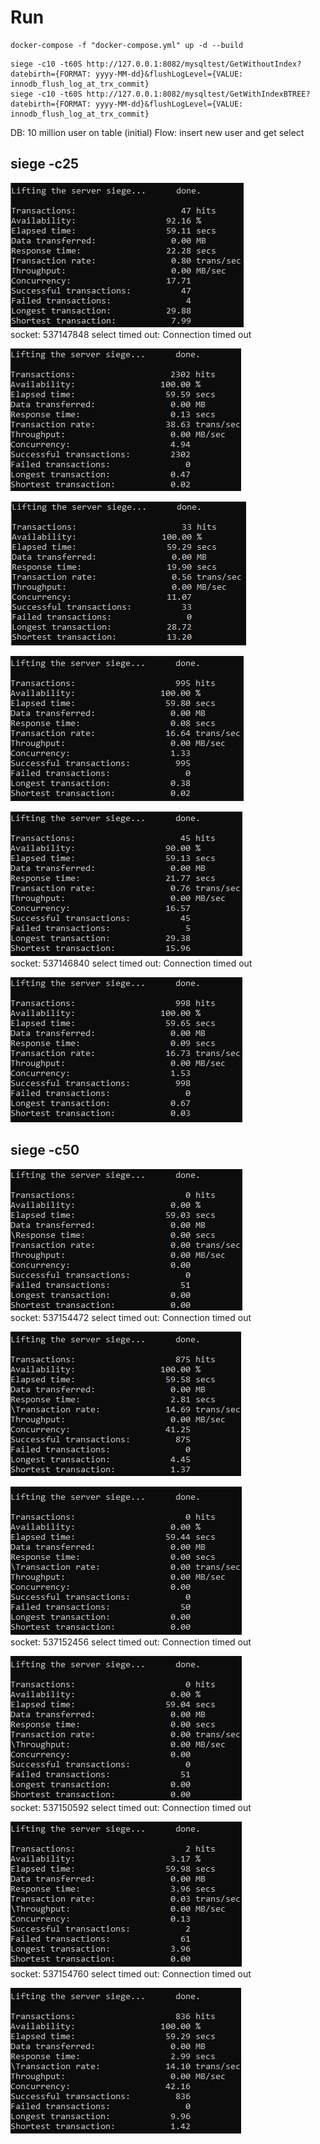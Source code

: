 # Run #  
```
docker-compose -f "docker-compose.yml" up -d --build  
```

```
siege -c10 -t60S http://127.0.0.1:8082/mysqltest/GetWithoutIndex?datebirth={FORMAT: yyyy-MM-dd}&flushLogLevel={VALUE: innodb_flush_log_at_trx_commit}  
siege -c10 -t60S http://127.0.0.1:8082/mysqltest/GetWithIndexBTREE?datebirth={FORMAT: yyyy-MM-dd}&flushLogLevel={VALUE: innodb_flush_log_at_trx_commit}  
```
DB: 10 million user on table (initial)
Flow: insert new user and get select

## siege -c25 ##
![C10](screens/c25_flushLogLevel0.jpg "without index and with innodb_flush_log_at_trx_commit = 0")  
socket: 537147848 select timed out: Connection timed out  

![C10](screens/c25_flushLogLevel0_BTREE.jpg "without index BTREE and with innodb_flush_log_at_trx_commit = 0")  

![C10](screens/c25_flushLogLevel1.jpg "without index and with innodb_flush_log_at_trx_commit = 1")  

![C10](screens/c25_flushLogLevel1_BTREE.jpg "without index BTREE and with innodb_flush_log_at_trx_commit = 1")  

![C10](screens/c25_flushLogLevel2.jpg "without index and with innodb_flush_log_at_trx_commit = 2")  
socket: 537146840 select timed out: Connection timed out  

![C10](screens/c25_flushLogLevel2_BTREE.jpg "without index BTREE and with innodb_flush_log_at_trx_commit = 2")  

## siege -c50 ##
![C10](screens/c50_flushLogLevel0.jpg "without index and with innodb_flush_log_at_trx_commit = 0")  
socket: 537154472 select timed out: Connection timed out  

![C10](screens/c50_flushLogLevel0_BTREE.jpg "without index BTREE and with innodb_flush_log_at_trx_commit = 0")  

![C10](screens/c50_flushLogLevel1.jpg "without index and with innodb_flush_log_at_trx_commit = 1")  
socket: 537152456 select timed out: Connection timed out  

![C10](screens/c50_flushLogLevel1_BTREE.jpg "without index BTREE and with innodb_flush_log_at_trx_commit = 1")  
socket: 537150592 select timed out: Connection timed out  

![C10](screens/c50_flushLogLevel2.jpg "without index and with innodb_flush_log_at_trx_commit = 2")  
socket: 537154760 select timed out: Connection timed out  

![C10](screens/c50_flushLogLevel2_BTREE.jpg "without index BTREE and with innodb_flush_log_at_trx_commit = 2")  
